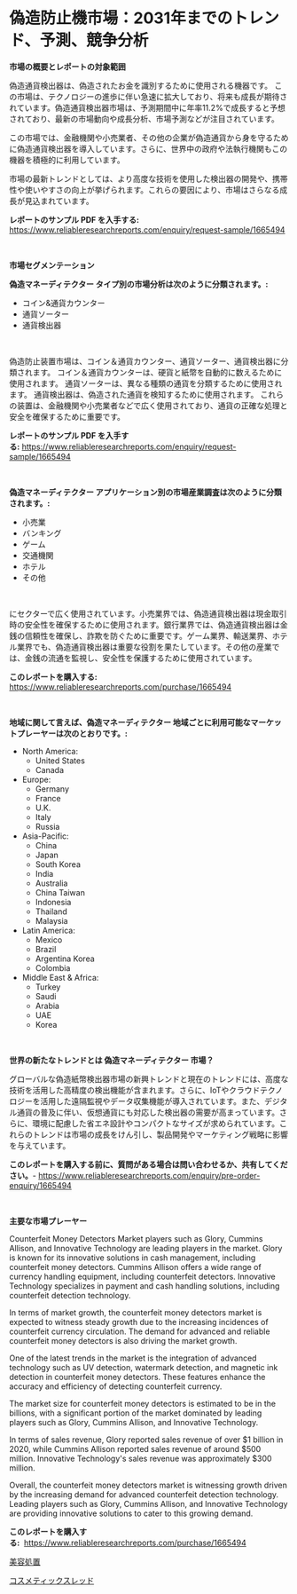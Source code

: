 <p><h1>偽造防止機市場：2031年までのトレンド、予測、競争分析</h1></p><p><strong>市場の概要とレポートの対象範囲</strong></p>
<p><p>偽造通貨検出器は、偽造されたお金を識別するために使用される機器です。 この市場は、テクノロジーの進歩に伴い急速に拡大しており、将来も成長が期待されています。偽造通貨検出器市場は、予測期間中に年率11.2%で成長すると予想されており、最新の市場動向や成長分析、市場予測などが注目されています。</p><p>この市場では、金融機関や小売業者、その他の企業が偽造通貨から身を守るために偽造通貨検出器を導入しています。さらに、世界中の政府や法執行機関もこの機器を積極的に利用しています。</p><p>市場の最新トレンドとしては、より高度な技術を使用した検出器の開発や、携帯性や使いやすさの向上が挙げられます。これらの要因により、市場はさらなる成長が見込まれています。</p></p>
<p><strong>レポートのサンプル PDF を入手する:</strong> <a href="https://www.reliableresearchreports.com/enquiry/request-sample/1665494">https://www.reliableresearchreports.com/enquiry/request-sample/1665494</a></p>
<p>&nbsp;</p>
<p><strong>市場セグメンテーション</strong></p>
<p><strong>偽造マネーディテクター タイプ別の市場分析は次のように分類されます。:</strong></p>
<p><ul><li>コイン&通貨カウンター</li><li>通貨ソーター</li><li>通貨検出器</li></ul></p>
<p>&nbsp;</p>
<p><p>偽造防止装置市場は、コイン＆通貨カウンター、通貨ソーター、通貨検出器に分類されます。 コイン＆通貨カウンターは、硬貨と紙幣を自動的に数えるために使用されます。 通貨ソーターは、異なる種類の通貨を分類するために使用されます。 通貨検出器は、偽造された通貨を検知するために使用されます。 これらの装置は、金融機関や小売業者などで広く使用されており、通貨の正確な処理と安全を確保するために重要です。</p></p>
<p><strong>レポートのサンプル PDF を入手する:</strong>&nbsp;<a href="https://www.reliableresearchreports.com/enquiry/request-sample/1665494">https://www.reliableresearchreports.com/enquiry/request-sample/1665494</a></p>
<p>&nbsp;</p>
<p><strong> 偽造マネーディテクター アプリケーション別の市場産業調査は次のように分類されます。:</strong></p>
<p><ul><li>小売業</li><li>バンキング</li><li>ゲーム</li><li>交通機関</li><li>ホテル</li><li>その他</li></ul></p>
<p>&nbsp;</p>
<p><p>にセクターで広く使用されています。小売業界では、偽造通貨検出器は現金取引時の安全性を確保するために使用されます。銀行業界では、偽造通貨検出器は金銭の信頼性を確保し、詐欺を防ぐために重要です。ゲーム業界、輸送業界、ホテル業界でも、偽造通貨検出器は重要な役割を果たしています。その他の産業では、金銭の流通を監視し、安全性を保護するために使用されています。</p></p>
<p><strong>このレポートを購入する:</strong>&nbsp; <a href="https://www.reliableresearchreports.com/purchase/1665494">https://www.reliableresearchreports.com/purchase/1665494</a></p>
<p>&nbsp;</p>
<p><strong>地域に関して言えば、偽造マネーディテクター 地域ごとに利用可能なマーケットプレーヤーは次のとおりです。:</strong></p>
<p><ul>
    <li>
        North America:
        <ul>
            <li>United States</li>
            <li>Canada</li>
        </ul>
    </li>
    <li>
        Europe:
        <ul>
            <li>Germany</li>
            <li>France</li>
            <li>U.K.</li>
            <li>Italy</li>
            <li>Russia</li>
        </ul>
    </li>
    <li>
        Asia-Pacific:
        <ul>
            <li>China</li>
            <li>Japan</li>
            <li>South Korea</li>
            <li>India</li>
            <li>Australia</li>
            <li>China Taiwan</li>
            <li>Indonesia</li>
            <li>Thailand</li>
            <li>Malaysia</li>
        </ul>
    </li>
    <li>
        Latin America:
        <ul>
            <li>Mexico</li>
            <li>Brazil</li>
            <li>Argentina Korea</li>
            <li>Colombia</li>
        </ul>
    </li>
    <li>
        Middle East & Africa:
        <ul>
            <li>Turkey</li>
            <li>Saudi</li>
            <li>Arabia</li>
            <li>UAE</li>
            <li>Korea</li>
        </ul>
    </li>
    </ul></p>
<p>&nbsp;</p>
<p><strong>世界の新たなトレンドとは 偽造マネーディテクター 市場？</strong></p>
<p><p>グローバルな偽造紙幣検出器市場の新興トレンドと現在のトレンドには、高度な技術を活用した高精度の検出機能が含まれます。さらに、IoTやクラウドテクノロジーを活用した遠隔監視やデータ収集機能が導入されています。また、デジタル通貨の普及に伴い、仮想通貨にも対応した検出器の需要が高まっています。さらに、環境に配慮した省エネ設計やコンパクトなサイズが求められています。これらのトレンドは市場の成長をけん引し、製品開発やマーケティング戦略に影響を与えています。</p></p>
<p><strong>このレポートを購入する前に、質問がある場合は問い合わせるか、共有してください。</strong>- <a href="https://www.reliableresearchreports.com/enquiry/pre-order-enquiry/1665494">https://www.reliableresearchreports.com/enquiry/pre-order-enquiry/1665494</a></p>
<p>&nbsp;</p>
<p><strong>主要な市場プレーヤー</strong></p>
<p><p>Counterfeit Money Detectors Market players such as Glory, Cummins Allison, and Innovative Technology are leading players in the market. Glory is known for its innovative solutions in cash management, including counterfeit money detectors. Cummins Allison offers a wide range of currency handling equipment, including counterfeit detectors. Innovative Technology specializes in payment and cash handling solutions, including counterfeit detection technology.</p><p>In terms of market growth, the counterfeit money detectors market is expected to witness steady growth due to the increasing incidences of counterfeit currency circulation. The demand for advanced and reliable counterfeit money detectors is also driving the market growth.</p><p>One of the latest trends in the market is the integration of advanced technology such as UV detection, watermark detection, and magnetic ink detection in counterfeit money detectors. These features enhance the accuracy and efficiency of detecting counterfeit currency.</p><p>The market size for counterfeit money detectors is estimated to be in the billions, with a significant portion of the market dominated by leading players such as Glory, Cummins Allison, and Innovative Technology.</p><p>In terms of sales revenue, Glory reported sales revenue of over $1 billion in 2020, while Cummins Allison reported sales revenue of around $500 million. Innovative Technology's sales revenue was approximately $300 million.</p><p>Overall, the counterfeit money detectors market is witnessing growth driven by the increasing demand for advanced counterfeit detection technology. Leading players such as Glory, Cummins Allison, and Innovative Technology are providing innovative solutions to cater to this growing demand.</p></p>
<p><strong>このレポートを購入する:</strong>&nbsp;&nbsp;<a href="https://www.reliableresearchreports.com/purchase/1665494">https://www.reliableresearchreports.com/purchase/1665494</a></p>
<p><p><a href="https://github.com/laurenreichert/Market-Research-Report-List-1/blob/main/908896314764.md">美容処置</a></p><p><a href="https://github.com/RodHoppe07/Market-Research-Report-List-1/blob/main/645714614765.md">コスメティックスレッド</a></p></p>